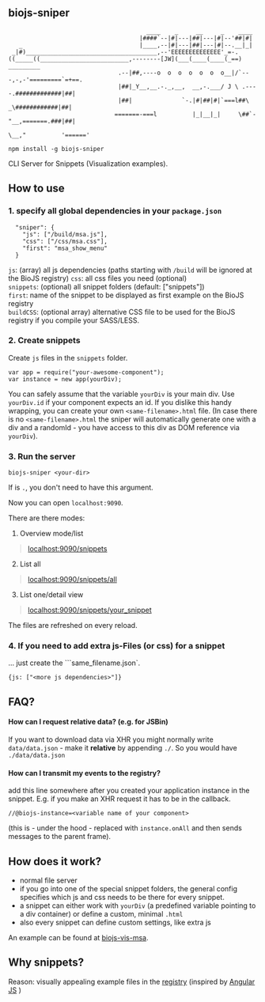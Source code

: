 biojs-sniper
-------------

```
                                       ____    _     __     _    ____
                                     |####`--|#|---|##|---|#|--'##|#|
   _                                 |____,--|#|---|##|---|#|--.__|_|
 _|#)_____________________________________,--'EEEEEEEEEEEEEE'_=-.
((_____((_________________________,--------[JW](___(____(____(_==)        _________
                               .--|##,----o  o  o  o  o  o  o__|/`---,-,-'=========`=+==.
                               |##|_Y__,__.-._,__,  __,-.___/ J \ .----.#############|##|
                               |##|              `-.|#|##|#|`===l##\   _\############|##|
                              =======-===l          |_|__|_|     \##`-"__,=======.###|##|
                                                                  \__,"          '======'

 ```


```
npm install -g biojs-sniper
```

CLI Server for Snippets (Visualization examples).

How to use
----------

### 1. specify all global dependencies in your `package.json`

```
  "sniper": {
    "js": ["/build/msa.js"],
    "css": ["/css/msa.css"],
    "first": "msa_show_menu"
  }

```

`js`: (array) all js dependencies  (paths starting with `/build` will be ignored at the BioJS registry)
`css`: all css files you need (optional)  
`snippets`: (optional) all snippet folders (default: ["snippets"])  
`first`: name of the snippet to be displayed as first example on the BioJS registry  
`buildCSS`: (optional array) alternative CSS file to be used for the BioJS registry if you compile your SASS/LESS.  


### 2. Create snippets

Create `js` files in the `snippets` folder.

```
var app = require("your-awesome-component");
var instance = new app(yourDiv);
```

You can safely assume that the variable `yourDiv` is your main div. Use `yourDiv.id` if your component expects an id.
If you dislike this handy wrapping, you can create your own `<same-filename>.html` file.
(In case there is no `<same-filename>.html` the sniper will automatically generate one with a div and a randomId - you have access to this div as DOM reference via `yourDiv`).

### 3. Run the server

```
biojs-sniper <your-dir>
```

If <your-dir> is `.`, you don't need to have this argument.

Now you can open `localhost:9090`.

There are there modes:

1) Overview mode/list

> [localhost:9090/snippets](http://localhost:9090/snippets)

2) List all

> [localhost:9090/snippets/all](http://localhost:9090/snippets/all)

3) List one/detail view

> [localhost:9090/snippets/your_snippet](http://localhost:9090/snippets/your_snippet])

The files are refreshed on every reload.

### 4. If you need to add extra js-Files (or css) for a snippet

... just create the ```same_filename.json`.

```
{js: ["<more js dependencies>"]}
```

FAQ?
-----

#### How can I request relative data? (e.g. for JSBin)

If you want to download data via XHR you might normally write `data/data.json` - make it __relative__ by appending `./`.
So you would have `./data/data.json`

#### How can I transmit my events to the registry?

add this line somewhere after you created your application instance in the snippet.
E.g. if you make an XHR request it has to be in the callback.

```
//@biojs-instance=<variable name of your component>
```

(this is - under the hood - replaced with `instance.onAll` and then sends messages to the parent frame).

How does it work?
----------

* normal file server
* if you go into one of the special snippet folders, the general config specifies which js and css needs to be there for every snippet.
* a snippet can either work with `yourDiv` (a predefined variable pointing to a div container) or define a custom, minimal `.html`
* also every snippet can define custom settings, like extra js 

An example can be found at [biojs-vis-msa](https://github.com/greenify/biojs-vis-msa/tree/master/snippets).

Why snippets?
---------------------------

Reason: visually appealing example files in the [registry](http://biojs.io/d/biojs-vis-msa) (inspired by [Angular JS](https://docs.angularjs.org/api/ng/directive/ngClick) )
